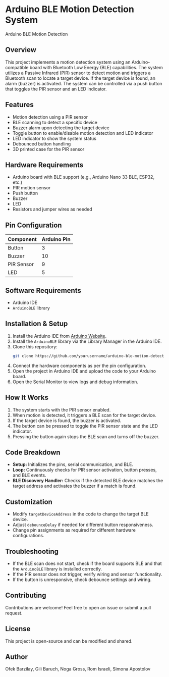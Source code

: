 # Arduino BLE Motion Detection System

Arduino BLE Motion Detection

## Overview
This project implements a motion detection system using an Arduino-compatible board with Bluetooth Low Energy (BLE) capabilities. The system utilizes a Passive Infrared (PIR) sensor to detect motion and triggers a Bluetooth scan to locate a target device. If the target device is found, an alarm (buzzer) is activated. The system can be controlled via a push button that toggles the PIR sensor and an LED indicator.

## Features
- Motion detection using a PIR sensor
- BLE scanning to detect a specific device
- Buzzer alarm upon detecting the target device
- Toggle button to enable/disable motion detection and LED indicator
- LED indicator to show the system status
- Debounced button handling
- 3D printed case for the PIR sensor

## Hardware Requirements
- Arduino board with BLE support (e.g., Arduino Nano 33 BLE, ESP32, etc.)
- PIR motion sensor
- Push button
- Buzzer
- LED
- Resistors and jumper wires as needed

## Pin Configuration
| Component  | Arduino Pin |
|------------|------------|
| Button     | 3          |
| Buzzer     | 10         |
| PIR Sensor | 9          |
| LED        | 5          |

## Software Requirements
- Arduino IDE
- `ArduinoBLE` library

## Installation & Setup
1. Install the Arduino IDE from [Arduino Website](https://www.arduino.cc/en/software).
2. Install the `ArduinoBLE` library via the Library Manager in the Arduino IDE.
3. Clone this repository:
   ```sh
   git clone https://github.com/yourusername/arduino-ble-motion-detection.git
   ```
4. Connect the hardware components as per the pin configuration.
5. Open the project in Arduino IDE and upload the code to your Arduino board.
6. Open the Serial Monitor to view logs and debug information.

## How It Works
1. The system starts with the PIR sensor enabled.
2. When motion is detected, it triggers a BLE scan for the target device.
3. If the target device is found, the buzzer is activated.
4. The button can be pressed to toggle the PIR sensor state and the LED indicator.
5. Pressing the button again stops the BLE scan and turns off the buzzer.

## Code Breakdown
- **Setup:** Initializes the pins, serial communication, and BLE.
- **Loop:** Continuously checks for PIR sensor activation, button presses, and BLE events.
- **BLE Discovery Handler:** Checks if the detected BLE device matches the target address and activates the buzzer if a match is found.

## Customization
- Modify `targetDeviceAddress` in the code to change the target BLE device.
- Adjust `debounceDelay` if needed for different button responsiveness.
- Change pin assignments as required for different hardware configurations.

## Troubleshooting
- If the BLE scan does not start, check if the board supports BLE and that the `ArduinoBLE` library is installed correctly.
- If the PIR sensor does not trigger, verify wiring and sensor functionality.
- If the button is unresponsive, check debounce settings and wiring.

## Contributing
Contributions are welcome! Feel free to open an issue or submit a pull request.

## License
This project is open-source and can be modified and shared.

## Author
Ofek Barzilay, Gili Baruch, Noga Gross, Rom Israeli, Simona Apostolov

